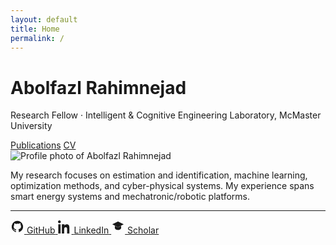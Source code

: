 ```yaml
---
layout: default
title: Home
permalink: /
---
```

<div class="hero">
  <div class="hero-text">
    <h1 class="hero-title">Abolfazl Rahimnejad</h1>
    <p class="hero-subtitle">Research Fellow · Intelligent & Cognitive Engineering Laboratory, McMaster University</p>
    <div class="hero-actions">
      <a class="btn" href="{{ site.baseurl }}/publications/">Publications</a>
      <a class="btn" href="https://drive.google.com/file/d/1K_IAIFElGR3ujcKt1Cd0KyW0UchyCPBC/view?usp=drive_link" target="_blank" rel="noopener"> CV</a>
    </div>
  </div>
  <div class="hero-image">
    <img src="{{ site.baseurl }}/assets/img/profile.jpg" alt="Profile photo of Abolfazl Rahimnejad">
  </div>
</div>




My research focuses on estimation and identification, machine learning, optimization methods, and cyber-physical systems. My experience spans smart energy systems and mechatronic/robotic platforms.



<hr>
<div class="social-row">
  <a class="icon" href="https://github.com/AbRahimnejad/" target="_blank" rel="noopener" aria-label="GitHub">
    <svg viewBox="0 0 24 24" width="22" height="22" fill="currentColor" aria-hidden="true">
      <path d="M12 2a10 10 0 0 0-3.16 19.49c.5.09.68-.22.68-.48v-1.7c-2.78.6-3.37-1.2-3.37-1.2-.45-1.14-1.1-1.45-1.1-1.45-.9-.62.07-.6.07-.6 1 .07 1.53 1.04 1.53 1.04.89 1.53 2.34 1.08 2.9.83.09-.65.35-1.08.63-1.33-2.22-.25-4.56-1.11-4.56-4.95 0-1.1.39-1.99 1.03-2.69-.1-.25-.45-1.28.1-2.67 0 0 .84-.27 2.75 1.02A9.6 9.6 0 0 1 12 6.8c.85 0 1.7.12 2.5.34 1.9-1.29 2.74-1.02 2.74-1.02.56 1.39.21 2.42.1 2.67.64.7 1.03 1.6 1.03 2.69 0 3.85-2.34 4.7-4.57 4.95.36.31.67.92.67 1.85v2.74c0 .26.18.57.69.48A10 10 0 0 0 12 2Z"/>
    </svg>
    <span>GitHub</span>
  </a>

  <a class="icon" href="https://www.linkedin.com/in/abolfazl-rahimnejad-4b601b56/" target="_blank" rel="noopener" aria-label="LinkedIn">
    <svg viewBox="0 0 24 24" width="22" height="22" fill="currentColor" aria-hidden="true">
      <path d="M4.98 3.5C4.98 4.88 3.86 6 2.5 6S0 4.88 0 3.5 1.12 1 2.5 1 4.98 2.12 4.98 3.5zM.5 8h4V24h-4V8zm7 0h3.8v2.2h.06c.53-1 1.83-2.2 3.76-2.2 4.02 0 4.77 2.65 4.77 6.1V24h-4v-7.1c0-1.7-.03-3.9-2.38-3.9-2.4 0-2.76 1.86-2.76 3.78V24h-4V8z"/>
    </svg>
    <span>LinkedIn</span>
  </a>

  <a class="icon" href="https://scholar.google.ca/citations?hl=en&user=wP-8K6MAAAAJ&view_op=list_works&sortby=pubdate" target="_blank" rel="noopener" aria-label="Google Scholar">
    <svg viewBox="0 0 24 24" width="22" height="22" fill="currentColor" aria-hidden="true">
      <path d="M12 3L2 8l10 5 10-5-10-5Zm-5.5 7.5v3.75c0 2.2 3.17 3.75 5.5 3.75s5.5-1.55 5.5-3.75V10.5l-5.5 2.75L6.5 10.5Z"/>
    </svg>
    <span>Scholar</span>
  </a>
</div>
